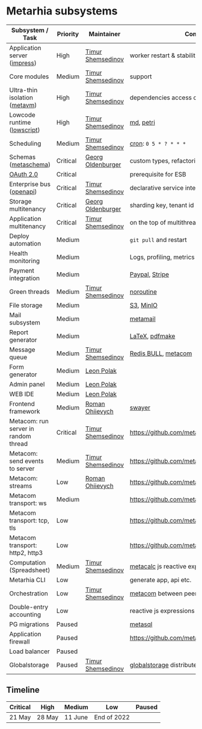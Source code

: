# Metarhia subsystems

| Subsystem / Task                         | Priority | Maintainer                        | Comments                               |
| ---------------------------------------- | -------- | --------------------------------- | -------------------------------------- |
| Application server ([impress][impress])  | High     | [Timur Shemsedinov][tshemsedinov] | worker restart & stability             |
| Core modules                             | Medium   | [Timur Shemsedinov][tshemsedinov] | support                                |
| Ultra-thin isolation ([metavm][metavm])  | High     | [Timur Shemsedinov][tshemsedinov] | dependencies access control            |
| Lowcode runtime ([lowscript][lowscript]) | High     | [Timur Shemsedinov][tshemsedinov] | [md][md], [petri][petri]               |
| Scheduling                               | Medium   | [Timur Shemsedinov][tshemsedinov] | [cron][cron]: `0 5 * ? * * *`          |
| Schemas ([metaschema][metaschema])       | Critical | [Georg Oldenburger][georgolden]   | custom types, refactoring              |
| [OAuth 2.0][oauth2]                      | Critical |                                   | prerequisite for ESB                   |
| Enterprise bus ([openapi][openapi])      | Critical | [Timur Shemsedinov][tshemsedinov] | declarative service integration        |
| Storage multitenancy                     | Critical | [Georg Oldenburger][georgolden]   | sharding key, tenant id                |
| Application multitenancy                 | Critical | [Timur Shemsedinov][tshemsedinov] | on the top of multithreading           |
| Deploy automation                        | Medium   |                                   | `git pull` and restart                 |
| Health monitoring                        | Medium   |                                   | Logs, profiling, metrics               |
| Payment integration                      | Medium   |                                   | [Paypal][paypal], [Stripe][stripe]     |
| Green threads                            | Medium   | [Timur Shemsedinov][tshemsedinov] | [noroutine][noroutine]                 |
| File storage                             | Medium   |                                   | [S3][s3], [MinIO][minio]               |
| Mail subsystem                           | Medium   |                                   | [metamail][metamail]                   |
| Report generator                         | Medium   |                                   | [LaTeX][latex], [pdfmake][pdfmake]     |
| Message queue                            | Medium   | [Timur Shemsedinov][tshemsedinov] | [Redis BULL][bull], [metacom][metacom] |
| Form generator                           | Medium   | [Leon Polak][leonpolak]           |                                        |
| Admin panel                              | Medium   | [Leon Polak][leonpolak]           |                                        |
| WEB IDE                                  | Medium   | [Leon Polak][leonpolak]           |                                        |
| Frontend framework                       | Medium   | [Roman Ohiievych][rohiievych]     | [swayer][swayer]                       |
| Metacom: run server in random thread     | Critical | [Timur Shemsedinov][tshemsedinov] | https://github.com/metarhia/metacom/issues/302 |
| Metacom: send events to server           | Medium   | [Timur Shemsedinov][tshemsedinov] | https://github.com/metarhia/metacom/issues/304 |
| Metacom: streams                         | Low      | [Roman Ohiievych][rohiievych]     | https://github.com/metarhia/metacom/pull/233   |
| Metacom transport: ws                    | Medium   |                                   | https://github.com/metarhia/metacom/issues/192 |
| Metacom transport: tcp, tls              | Low      |                                   | https://github.com/metarhia/metacom/issues/305 |
| Metacom transport: http2, http3          | Low      |                                   | https://github.com/metarhia/metacom/issues/306 |
| Computation (Spreadsheet)                | Medium   | [Timur Shemsedinov][tshemsedinov] | [metacalc][metacalc] js reactive expressions   |
| Metarhia CLI                             | Low      |                                   | generate app, api etc.                         |
| Orchestration                            | Low      | [Timur Shemsedinov][tshemsedinov] | [metacom][metacom] between peers               |
| Double-entry accounting                  | Low      |                                   | reactive js expressions                        |
| PG migrations                            | Paused   |                                   | [metasql][metasql]                             |
| Application firewall                     | Paused   |                                   | https://github.com/metarhia/impress/issues/928 |
| Load balancer                            | Paused   |                                   |                                                    |
| Globalstorage                            | Paused   | [Timur Shemsedinov][tshemsedinov] | [globalstorage][globalstorage] distributed storage |

## Timeline

| Critical | High   | Medium  | Low         | Paused |
| -------- | ------ | ------- | ----------- | ------ |
| 21 May   | 28 May | 11 June | End of 2022 |        |

[impress]: https://github.com/metarhia/impress
[metavm]: https://github.com/metarhia/metavm
[lowscript]: https://github.com/metarhia/lowscript
[metaschema]: https://github.com/metarhia/metaschema
[noroutine]: https://github.com/metarhia/noroutine
[metamail]: https://github.com/metarhia/metamail
[swayer]: https://github.com/metarhia/swayer
[metacom]: https://github.com/metarhia/metacom
[metacalc]: https://github.com/metarhia/metacalc
[metasql]: https://github.com/metarhia/metasql
[globalstorage]: https://github.com/metarhia/globalstorage
[oauth2]: https://oauth.net/2/
[tshemsedinov]: https://github.com/tshemsedinov
[leonpolak]: https://github.com/leonpolak
[georgolden]: https://github.com/georgolden
[rohiievych]: https://github.com/rohiievych
[md]: https://daringfireball.net/projects/markdown/
[petri]: https://en.wikipedia.org/wiki/Petri_net
[cron]: https://en.wikipedia.org/wiki/Cron
[openapi]: https://github.com/metarhia/impress/issues/1733
[s3]: https://aws.amazon.com/s3/
[minio]: https://min.io/
[latex]: https://www.latex-project.org/
[pdfmake]: https://www.npmjs.com/package/pdfmake
[bull]: https://github.com/OptimalBits/bull
[paypal]: https://www.paypal.com/
[stripe]: https://stripe.com/
